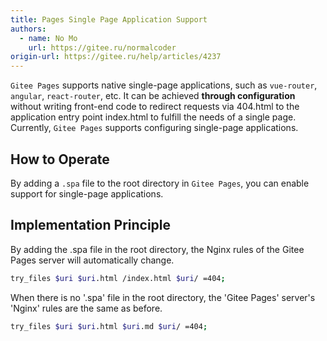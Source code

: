 ```yaml
---
title: Pages Single Page Application Support
authors:
  - name: No Mo
    url: https://gitee.ru/normalcoder
origin-url: https://gitee.ru/help/articles/4237
---
```


`Gitee Pages` supports native single-page applications, such as `vue-router`, `angular`, `react-router`, etc. It can be achieved **through configuration** without writing front-end code to redirect requests via 404.html to the application entry point index.html to fulfill the needs of a single page. Currently, `Gitee Pages` supports configuring single-page applications.

## How to Operate

By adding a `.spa` file to the root directory in `Gitee Pages`, you can enable support for single-page applications.

## Implementation Principle

By adding the .spa file in the root directory, the Nginx rules of the Gitee Pages server will automatically change.

```bash
try_files $uri $uri.html /index.html $uri/ =404;
```

When there is no '.spa' file in the root directory, the 'Gitee Pages' server's 'Nginx' rules are the same as before.

```bash
try_files $uri $uri.html $uri.md $uri/ =404;
```